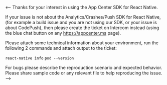 <--
Thanks for your interest in using the App Center SDK for React Native.

If your issue is not about the Analytics/Crashes/Push SDK for React Native,
(for example a build issue and you are not using our SDK, or your issue is about CodePush),
then please create the ticket on Intercom instead (using the blue chat button on any https://appcenter.ms page).

Please attach some technical information about your environment,
run the following 2 commands and attach output to the ticket:

`react-native info`
`pod --version`

For bugs please describe the reproduction scenario and expected behavior.
Please share sample code or any relevant file to help reproducing the issue.
-->
